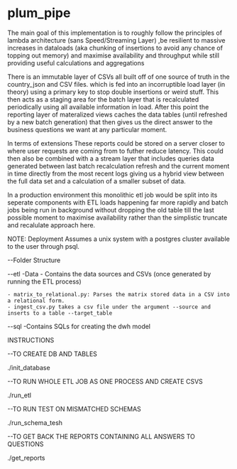 # plum_pipe

The main goal of this implementation is to roughly follow the principles of lambda architecture (sans Speed/Streaming Layer) ,be resilient to massive increases in dataloads (aka chunking
of insertions to avoid any chance of topping out memory) and maximise availability and throughput while still providing useful calculations and aggregations

There is an immutable layer of CSVs all built off of one source of truth in the country_json and CSV files. 
which is fed into an incorruptible load layer (in theory) using a primary key to stop double insertions or weird stuff. This then acts as a staging area for the batch layer that is recalculated periodically using all available information in load. After this point the reporting layer of materalized views caches the data tables (until refreshed by a new batch generation) that then gives us the direct answer to the business questions we want at any particular moment. 


In terms of extensions These reports could be stored on a server closer to where user requests are coming from to futher reduce latency. This could then also be combined with a a stream layer that includes queries data generated between last batch recalculation refresh and the current moment in time directly from the most recent logs giving us a hybrid view between the full data set and a calculation of a smaller subset of data. 

In a production environment this monolithic etl job would be split into its seperate components 
with ETL loads happening far more rapidly and batch jobs being run in background without dropping the old table till the last possible moment to maximise 
availability rather than the simplistic truncate and recalulate approach here.


NOTE: Deployment Assumes a unix system with a postgres cluster available to the user through psql.

--Folder Structure


--etl
    -Data
    - Contains the data sources and CSVs (once generated by running the ETL process)

    - matrix_to_relational.py: Parses the matrix stored data in a CSV into a relational form.
    - ingest_csv.py takes a csv file under the argument --source and inserts to a table --target_table
    
--sql
    -Contains SQLs for creating the dwh model


INSTRUCTIONS

--TO CREATE DB AND TABLES

./init_database

--TO RUN WHOLE ETL JOB AS ONE PROCESS AND CREATE CSVS

./run_etl

--TO RUN TEST ON MISMATCHED SCHEMAS

./run_schema_tesh

--TO GET BACK THE REPORTS CONTAINING ALL ANSWERS TO QUESTIONS

./get_reports
